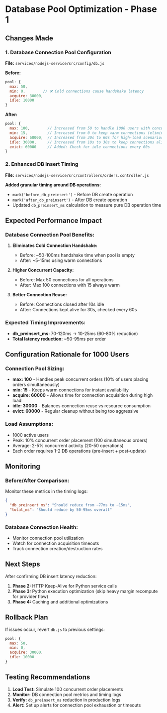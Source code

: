 # Database Pool Optimization - Phase 1

## Changes Made

### 1. Database Connection Pool Configuration
**File:** `services/nodejs-service/src/config/db.js`

**Before:**
```javascript
pool: {
  max: 50,
  min: 0,        // ❌ Cold connections cause handshake latency
  acquire: 30000,
  idle: 10000
}
```

**After:**
```javascript
pool: {
  max: 100,        // Increased from 50 to handle 1000 users with concurrent orders
  min: 15,         // Increased from 0 to keep warm connections (eliminates handshake latency)
  acquire: 60000,  // Increased from 30s to 60s for high-load scenarios
  idle: 30000,     // Increased from 10s to 30s to keep connections alive longer
  evict: 60000     // Added: Check for idle connections every 60s
}
```

### 2. Enhanced DB Insert Timing
**File:** `services/nodejs-service/src/controllers/orders.controller.js`

**Added granular timing around DB operations:**
- `mark('before_db_preinsert')` - Before DB create operation
- `mark('after_db_preinsert')` - After DB create operation
- Updated `db_preinsert_ms` calculation to measure pure DB operation time

## Expected Performance Impact

### Database Connection Pool Benefits:
1. **Eliminates Cold Connection Handshake:** 
   - Before: ~50-100ms handshake time when pool is empty
   - After: ~5-15ms using warm connections

2. **Higher Concurrent Capacity:**
   - Before: Max 50 connections for all operations
   - After: Max 100 connections with 15 always warm

3. **Better Connection Reuse:**
   - Before: Connections closed after 10s idle
   - After: Connections kept alive for 30s, checked every 60s

### Expected Timing Improvements:
- **db_preinsert_ms:** 70-120ms → 10-25ms (60-80% reduction)
- **Total latency reduction:** ~50-95ms per order

## Configuration Rationale for 1000 Users

### Connection Pool Sizing:
- **max: 100** - Handles peak concurrent orders (10% of users placing orders simultaneously)
- **min: 15** - Keeps warm connections for instant availability
- **acquire: 60000** - Allows time for connection acquisition during high load
- **idle: 30000** - Balances connection reuse vs resource consumption
- **evict: 60000** - Regular cleanup without being too aggressive

### Load Assumptions:
- 1000 active users
- Peak: 10% concurrent order placement (100 simultaneous orders)
- Average: 2-5% concurrent activity (20-50 operations)
- Each order requires 1-2 DB operations (pre-insert + post-update)

## Monitoring

### Before/After Comparison:
Monitor these metrics in the timing logs:
```json
{
  "db_preinsert_ms": "Should reduce from ~77ms to ~15ms",
  "total_ms": "Should reduce by 50-95ms overall"
}
```

### Database Connection Health:
- Monitor connection pool utilization
- Watch for connection acquisition timeouts
- Track connection creation/destruction rates

## Next Steps

After confirming DB insert latency reduction:
1. **Phase 2:** HTTP Keep-Alive for Python service calls
2. **Phase 3:** Python execution optimization (skip heavy margin recompute for provider flow)
3. **Phase 4:** Caching and additional optimizations

## Rollback Plan

If issues occur, revert `db.js` to previous settings:
```javascript
pool: {
  max: 50,
  min: 0,
  acquire: 30000,
  idle: 10000
}
```

## Testing Recommendations

1. **Load Test:** Simulate 100 concurrent order placements
2. **Monitor:** DB connection pool metrics and timing logs
3. **Verify:** `db_preinsert_ms` reduction in production logs
4. **Alert:** Set up alerts for connection pool exhaustion or timeouts
